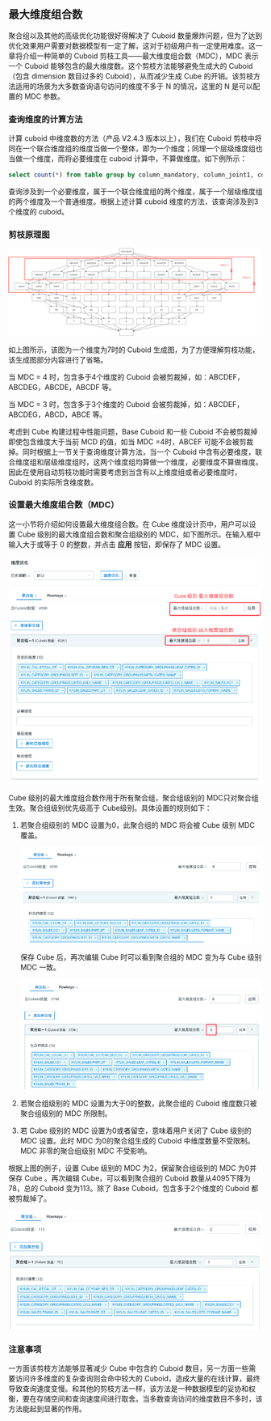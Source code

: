 ## 最大维度组合数

聚合组以及其他的高级优化功能很好得解决了 Cuboid 数量爆炸问题，但为了达到优化效果用户需要对数据模型有一定了解，这对于初级用户有一定使用难度。这一章将介绍一种简单的 Cuboid 剪枝工具——最大维度组合数（MDC），MDC 表示一个 Cuboid 能够包含的最大维度数。这个剪枝方法能够避免生成大的 Cuboid（包含 dimension 数目过多的 Cuboid），从而减少生成 Cube 的开销。该剪枝方法适用的场景为大多数查询语句访问的维度不多于 N 的情况，这里的 N 是可以配置的 MDC 参数。



### 查询维度的计算方法 ###

计算 cuboid 中维度数的方法（产品 V2.4.3 版本以上），我们在 Cuboid 剪枝中将同在一个联合维度组的维度当做一个整体，即为一个维度；同理一个层级维度组也当做一个维度，而将必要维度在 cuboid 计算中，不算做维度。如下例所示：

```sql
select count(*) from table group by column_mandatory, column_joint1, column_joint2, column_hierarchy1, column_hierarchy2, column_normal
```

查询涉及到一个必要维度，属于一个联合维度组的两个维度，属于一个层级维度组的两个维度及一个普通维度。根据上述计算 cuboid 维度的方法，该查询涉及到3个维度的 cuboid。



### 剪枝原理图 ###

![Cuboid 生成图](images/cuboid_mdc.cn.png)

如上图所示，该图为一个维度为7时的 Cuboid 生成图，为了方便理解剪枝功能，该生成图部分内容进行了省略。

当 MDC = 4 时，包含多于4个维度的 Cuboid 会被剪裁掉，如：ABCDEF，ABCDEG，ABCDE，ABCDF 等。

当 MDC = 3 时，包含多于3个维度的 Cuboid 会被剪裁掉，如：ABCDEF，ABCDEG，ABCD，ABCE 等。

考虑到 Cube 构建过程中性能问题，Base Cuboid 和一些 Cuboid 不会被剪裁掉即使包含维度大于当前 MCD 的值，如当 MDC =4时，ABCEF 可能不会被剪裁掉。同时根据上一节关于查询维度计算方法，当一个 Cuboid 中含有必要维度，联合维度组和层级维度组时，这两个维度组均算做一个维度，必要维度不算做维度。因此在使用自动剪枝功能时需要考虑到当含有以上维度组或者必要维度时，Cuboid 的实际所含维度数。



### 设置最大维度组合数（MDC）

这一小节将介绍如何设置最大维度组合数。在 Cube 维度设计页中，用户可以设置 Cube 级别的最大维度组合数和聚合组级别的 MDC，如下图所示。在输入框中输入大于或等于 0 的整数，并点击 **应用** 按钮，即保存了 MDC 设置。

![最大维度组合数](images/mdc.png)

Cube 级别的最大维度组合数作用于所有聚合组，聚合组级别的 MDC只对聚合组生效。聚合组级别优先级高于 Cube级别。具体设置的规则如下：

1. 若聚合组级别的 MDC 设置为0，此聚合组的 MDC 将会被 Cube 级别 MDC 覆盖。

   ![MDC 覆盖](images/agg-group-3.png)

   保存 Cube 后，再次编辑 Cube 时可以看到聚合组的 MDC 变为与 Cube 级别 MDC 一致。

   ![MDC 覆盖](images/agg-group-4.png)

2. 若聚合组级别的 MDC 设置为大于0的整数，此聚合组的 Cuboid 维度数只被聚合组级别的 MDC 所限制。

3. 若 Cube 级别的 MDC 设置为0或者留空，意味着用户关闭了 Cube 级别的 MDC 设置。此时 MDC 为0的聚合组生成的 Cuboid 中维度数量不受限制。MDC 非零的聚合组级别 MDC 不受影响。



根据上图的例子，设置 Cube 级别的 MDC 为2，保留聚合组级别的 MDC 为0并保存 Cube 。再次编辑 Cube，可以看到聚合组的 Cuboid 数量从4095下降为78，总的 Cuboid 变为113。除了 Base Cuboid，包含多于2个维度的 Cuboid 都被剪裁掉了。

![MDC 剪枝](images/mdc_agg_0.png)



### 注意事项 ###

一方面该剪枝方法能够显著减少 Cube 中包含的 Cuboid 数目，另一方面一些需要访问许多维度的复杂查询则会命中较大的 Cuboid，造成大量的在线计算，最终导致查询速度变慢。和其他的剪枝方法一样，该方法是一种数据模型的妥协和权衡，要在存储空间和查询速度间进行取舍。当多数查询访问的维度数目不多时，该方法能起到显著的作用。
